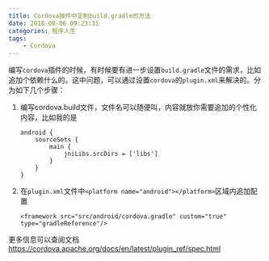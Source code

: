 ```yaml
---
title: Cordova插件中定制build.gradle的方法
date: 2018-08-06 09:23:31
categories: 程序人生
tags:
    - Cordova
---
```

编写`cordova`插件的时候，有时候要有进一步设置`build.gradle`文件的需求，比如追加个依赖什么的。这中问题，可以通过设置`cordova`的`plugin.xml`来解决的。分为如下几个步骤：
1. 编写cordova.build文件，文件名可以随便叫，内容就放你需要追加的个性化内容，比如我的是
    ```
    android {
        sourceSets {
            main {
                jniLibs.srcDirs = ['libs']
            }
        }
    }
    ```
2. 在`plugin.xml`文件中`<platform name="android"></platform>`区域内追加配置
    ```
    <framework src="src/android/cordova.gradle" custom="true" type="gradleReference"/>
    ```
    
更多信息可以查阅文档 https://cordova.apache.org/docs/en/latest/plugin_ref/spec.html